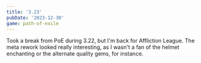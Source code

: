 ```yaml
---
title: '3.23'
pubDate: '2023-12-30'
game: path-of-exile
---
```


Took a break from PoE during 3.22, but I'm back for Affliction League. The meta rework looked really interesting, as I wasn't a fan of the helmet enchanting or the alternate quality gems, for instance. 
